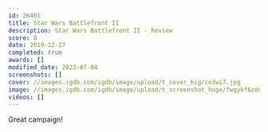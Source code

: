 ```yaml
---
id: 26401
title: Star Wars Battlefront II
description: Star Wars Battlefront II - Review
score: 8
date: 2019-12-27
completed: true
awards: []
modified_date: 2022-07-04
screenshots: []
cover: //images.igdb.com/igdb/image/upload/t_cover_big/co3wi7.jpg
image: //images.igdb.com/igdb/image/upload/t_screenshot_huge/fwgykf6zduu6xtoyh4ap.jpg
videos: []
---
```

Great campaign! 